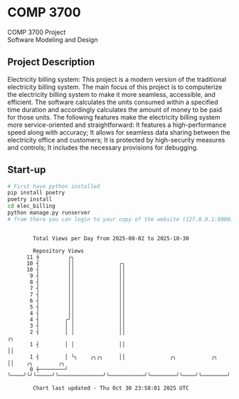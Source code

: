 # COMP 3700
COMP 3700 Project  
Software Modeling and Design
## Project Description
Electricity billing system: This project is a modern version of the traditional electricity billing system. The main focus of this project is to computerize the electricity billing system to make it more seamless, accessible, and efficient. The software calculates the units consumed within a specified time duration and accordingly calculates the amount of money to be paid for those units. The following features make the electricity billing system more service-oriented and straightforward: It features a high-performance speed along with accuracy; It allows for seamless data sharing between the electricity office and customers; It is protected by high-security measures and controls; It includes the necessary provisions for debugging.

## Start-up
```bash
# First have python installed
pip install poetry
poetry install
cd elec_billing
python manage.py runserver
# from there you can login to your copy of the website (127.0.0.1:8000), default creds are admin/admin
```

```

        Total Views per Day from 2025-08-02 to 2025-10-30

        Repository Views
      11 ┼         ╭╮
      10 ┤         ││              ╭╮
      10 ┤         ││              ││
       9 ┤         ││              ││
       8 ┤         ││              ││
       7 ┤         ││              ││
       7 ┤         ││              ││
       6 ┤         ││              ││
       5 ┤         ││              ││
       4 ┤         ││              ││
       4 ┤        ╭╯│              ││
       3 ┤        │ │              ││
       2 ┤        │ │              ││                                     ╭╮
       1 ┤        │ │              ││                                     ││
       1 ┤        │ ╰╮    ╭╮╭╮     ││              ╭╮           ╭╮        ││    ╭╮        ╭╮
       0 ┼────────╯  ╰────╯╰╯╰─────╯╰──────────────╯╰───────────╯╰────────╯╰────╯╰────────╯╰───────

        Chart last updated - Thu Oct 30 23:58:01 2025 UTC
        
```
